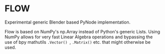FLOW
====

Experimental generic Blender based PyNode implementation. 

Flow is based on NumPy's np.Array instead of Python's generic Lists. Using NumPy allows for very fast Linear Algebra operations and bypassing the use of bpy mathutils `.Vector() `, `.Matrix()` etc. that might otherwise be used.
